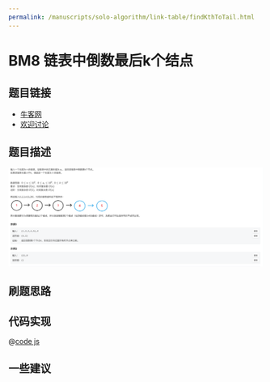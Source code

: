 ```yaml
---
permalink: /manuscripts/solo-algorithm/link-table/findKthToTail.html
---
```

# BM8 链表中倒数最后k个结点




## 题目链接

- [牛客网](https://www.nowcoder.com/share/jump/8484115461694594062276)
- [欢迎讨论]()

## 题目描述

![反转链表.png](../images/findKthToTail.png)



## 刷题思路

## 代码实现

@[code js](@code/algorithm/interview-101/findKthToTail.js)


## 一些建议